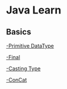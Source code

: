 # Java Learn
## Basics
[-Primitive DataType](https://github.com/JustTamizha/Tamizha/blob/692b146cf6e6b8fa87658cf5dd39e199c09bfc7c/Java%20Learn/Basics/Primitive.java)

[-Final](https://github.com/JustTamizha/Tamizha/blob/538f1b4f2d46a48956804a196d6f9ab82f62b99a/Java%20Learn/Basics/Final.java)

[-Casting Type](https://github.com/JustTamizha/Tamizha/blob/fd19723dda3675a67f11f10ceae437f98e309cdd/Java%20Learn/Basics/CastingType.java)

[-ConCat](https://github.com/JustTamizha/Tamizha/blob/87fca2a453041c3cdfc36cb75030d0fb8709e4c9/Java%20Learn/Basics/ConCat.java)
